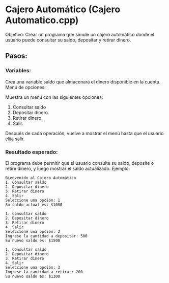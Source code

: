 # Cajero Automático (Cajero Automatico.cpp)

Objetivo: Crear un programa que simule un cajero automático donde el usuario puede consultar su saldo, depositar y retirar dinero.

## Pasos:
### Variables:

Crea una variable saldo que almacenará el dinero disponible en la cuenta.
Menú de opciones:

Muestra un menú con las siguientes opciones:
1. Consultar saldo
2. Depositar dinero.
3. Retirar dinero.
4. Salir.
   
Después de cada operación, vuelve a mostrar el menú hasta que el usuario elija salir.

### Resultado esperado:
El programa debe permitir que el usuario consulte su saldo, deposite o retire dinero, y luego mostrar el saldo actualizado. Ejemplo:

```
Bienvenido al Cajero Automático
1. Consultar saldo
2. Depositar dinero
3. Retirar dinero
4. Salir
Seleccione una opción: 1
Su saldo actual es: $1000

1. Consultar saldo
2. Depositar dinero
3. Retirar dinero
4. Salir
Seleccione una opción: 2
Ingrese la cantidad a depositar: 500
Su nuevo saldo es: $1500

1. Consultar saldo
2. Depositar dinero
3. Retirar dinero
4. Salir
Seleccione una opción: 3
Ingrese la cantidad a retirar: 200
Su nuevo saldo es: $1300
```
